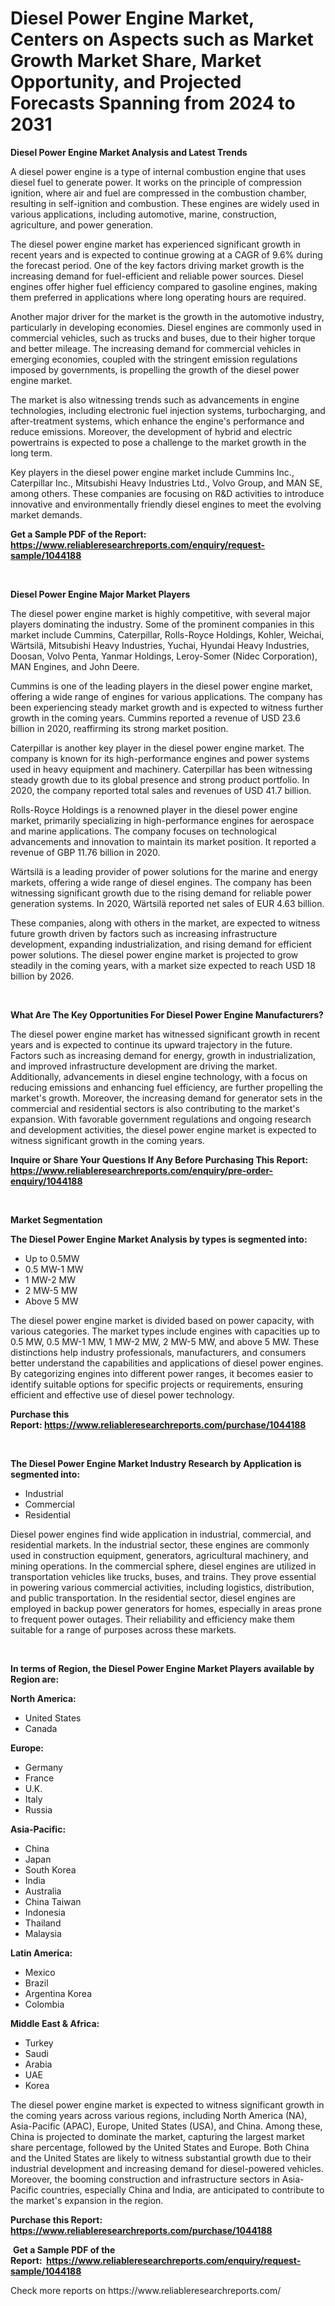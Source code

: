 <p><h1>Diesel Power Engine Market, Centers on Aspects such as Market Growth Market Share, Market Opportunity, and Projected Forecasts Spanning from 2024 to 2031</h1></p><p><strong>Diesel Power Engine Market Analysis and Latest Trends</strong></p>
<p><p>A diesel power engine is a type of internal combustion engine that uses diesel fuel to generate power. It works on the principle of compression ignition, where air and fuel are compressed in the combustion chamber, resulting in self-ignition and combustion. These engines are widely used in various applications, including automotive, marine, construction, agriculture, and power generation.</p><p>The diesel power engine market has experienced significant growth in recent years and is expected to continue growing at a CAGR of 9.6% during the forecast period. One of the key factors driving market growth is the increasing demand for fuel-efficient and reliable power sources. Diesel engines offer higher fuel efficiency compared to gasoline engines, making them preferred in applications where long operating hours are required.</p><p>Another major driver for the market is the growth in the automotive industry, particularly in developing economies. Diesel engines are commonly used in commercial vehicles, such as trucks and buses, due to their higher torque and better mileage. The increasing demand for commercial vehicles in emerging economies, coupled with the stringent emission regulations imposed by governments, is propelling the growth of the diesel power engine market.</p><p>The market is also witnessing trends such as advancements in engine technologies, including electronic fuel injection systems, turbocharging, and after-treatment systems, which enhance the engine's performance and reduce emissions. Moreover, the development of hybrid and electric powertrains is expected to pose a challenge to the market growth in the long term.</p><p>Key players in the diesel power engine market include Cummins Inc., Caterpillar Inc., Mitsubishi Heavy Industries Ltd., Volvo Group, and MAN SE, among others. These companies are focusing on R&D activities to introduce innovative and environmentally friendly diesel engines to meet the evolving market demands.</p></p>
<p><strong>Get a Sample PDF of the Report:&nbsp; <a href="https://www.reliableresearchreports.com/enquiry/request-sample/1044188">https://www.reliableresearchreports.com/enquiry/request-sample/1044188</a></strong></p>
<p>&nbsp;</p>
<p><strong>Diesel Power Engine Major Market Players</strong></p>
<p><p>The diesel power engine market is highly competitive, with several major players dominating the industry. Some of the prominent companies in this market include Cummins, Caterpillar, Rolls-Royce Holdings, Kohler, Weichai, Wärtsilä, Mitsubishi Heavy Industries, Yuchai, Hyundai Heavy Industries, Doosan, Volvo Penta, Yanmar Holdings, Leroy-Somer (Nidec Corporation), MAN Engines, and John Deere.</p><p>Cummins is one of the leading players in the diesel power engine market, offering a wide range of engines for various applications. The company has been experiencing steady market growth and is expected to witness further growth in the coming years. Cummins reported a revenue of USD 23.6 billion in 2020, reaffirming its strong market position.</p><p>Caterpillar is another key player in the diesel power engine market. The company is known for its high-performance engines and power systems used in heavy equipment and machinery. Caterpillar has been witnessing steady growth due to its global presence and strong product portfolio. In 2020, the company reported total sales and revenues of USD 41.7 billion.</p><p>Rolls-Royce Holdings is a renowned player in the diesel power engine market, primarily specializing in high-performance engines for aerospace and marine applications. The company focuses on technological advancements and innovation to maintain its market position. It reported a revenue of GBP 11.76 billion in 2020.</p><p>Wärtsilä is a leading provider of power solutions for the marine and energy markets, offering a wide range of diesel engines. The company has been witnessing significant growth due to the rising demand for reliable power generation systems. In 2020, Wärtsilä reported net sales of EUR 4.63 billion.</p><p>These companies, along with others in the market, are expected to witness future growth driven by factors such as increasing infrastructure development, expanding industrialization, and rising demand for efficient power solutions. The diesel power engine market is projected to grow steadily in the coming years, with a market size expected to reach USD 18 billion by 2026.</p></p>
<p>&nbsp;</p>
<p><strong>What Are The Key Opportunities For Diesel Power Engine Manufacturers?</strong></p>
<p><p>The diesel power engine market has witnessed significant growth in recent years and is expected to continue its upward trajectory in the future. Factors such as increasing demand for energy, growth in industrialization, and improved infrastructure development are driving the market. Additionally, advancements in diesel engine technology, with a focus on reducing emissions and enhancing fuel efficiency, are further propelling the market's growth. Moreover, the increasing demand for generator sets in the commercial and residential sectors is also contributing to the market's expansion. With favorable government regulations and ongoing research and development activities, the diesel power engine market is expected to witness significant growth in the coming years.</p></p>
<p><strong>Inquire or Share Your Questions If Any Before Purchasing This Report: <a href="https://www.reliableresearchreports.com/enquiry/pre-order-enquiry/1044188">https://www.reliableresearchreports.com/enquiry/pre-order-enquiry/1044188</a></strong></p>
<p>&nbsp;</p>
<p><strong>Market Segmentation</strong></p>
<p><strong>The Diesel Power Engine Market Analysis by types is segmented into:</strong></p>
<p><ul><li>Up to 0.5MW</li><li>0.5 MW-1 MW</li><li>1 MW-2 MW</li><li>2 MW-5 MW</li><li>Above 5 MW</li></ul></p>
<p><p>The diesel power engine market is divided based on power capacity, with various categories. The market types include engines with capacities up to 0.5 MW, 0.5 MW-1 MW, 1 MW-2 MW, 2 MW-5 MW, and above 5 MW. These distinctions help industry professionals, manufacturers, and consumers better understand the capabilities and applications of diesel power engines. By categorizing engines into different power ranges, it becomes easier to identify suitable options for specific projects or requirements, ensuring efficient and effective use of diesel power technology.</p></p>
<p><strong>Purchase this Report:&nbsp;<a href="https://www.reliableresearchreports.com/purchase/1044188">https://www.reliableresearchreports.com/purchase/1044188</a></strong></p>
<p>&nbsp;</p>
<p><strong>The Diesel Power Engine Market Industry Research by Application is segmented into:</strong></p>
<p><ul><li>Industrial</li><li>Commercial</li><li>Residential</li></ul></p>
<p><p>Diesel power engines find wide application in industrial, commercial, and residential markets. In the industrial sector, these engines are commonly used in construction equipment, generators, agricultural machinery, and mining operations. In the commercial sphere, diesel engines are utilized in transportation vehicles like trucks, buses, and trains. They prove essential in powering various commercial activities, including logistics, distribution, and public transportation. In the residential sector, diesel engines are employed in backup power generators for homes, especially in areas prone to frequent power outages. Their reliability and efficiency make them suitable for a range of purposes across these markets.</p></p>
<p>&nbsp;</p>
<p><strong>In terms of Region, the Diesel Power Engine Market Players available by Region are:</strong></p>
<p>
    <p> <strong> North America: </strong>
        <ul>
            <li>United States</li>
            <li>Canada</li>
        </ul>
        </p> 
    <p> <strong> Europe: </strong>
        <ul>
            <li>Germany</li>
            <li>France</li>
            <li>U.K.</li>
            <li>Italy</li>
            <li>Russia</li>
        </ul>
        </p> 
    <p> <strong> Asia-Pacific: </strong>
        <ul>
            <li>China</li>
            <li>Japan</li>
            <li>South Korea</li>
            <li>India</li>
            <li>Australia</li>
            <li>China Taiwan</li>
            <li>Indonesia</li>
            <li>Thailand</li>
            <li>Malaysia</li>
        </ul>
        </p> 
    <p> <strong> Latin America: </strong>
        <ul>
            <li>Mexico</li>
            <li>Brazil</li>
            <li>Argentina Korea</li>
            <li>Colombia</li>
        </ul>
        </p> 
    <p> <strong> Middle East & Africa: </strong>
        <ul>
            <li>Turkey</li>
            <li>Saudi</li>
            <li>Arabia</li>
            <li>UAE</li>
            <li>Korea</li>
        </ul>
    </p>
    </p>
<p><p>The diesel power engine market is expected to witness significant growth in the coming years across various regions, including North America (NA), Asia-Pacific (APAC), Europe, United States (USA), and China. Among these, China is projected to dominate the market, capturing the largest market share percentage, followed by the United States and Europe. Both China and the United States are likely to witness substantial growth due to their industrial development and increasing demand for diesel-powered vehicles. Moreover, the booming construction and infrastructure sectors in Asia-Pacific countries, especially China and India, are anticipated to contribute to the market's expansion in the region.</p></p>
<p><strong>Purchase this Report: <a href="https://www.reliableresearchreports.com/purchase/1044188">https://www.reliableresearchreports.com/purchase/1044188</a></strong></p>
<p>&nbsp;<strong>Get a Sample PDF of the Report:&nbsp;&nbsp;<a href="https://www.reliableresearchreports.com/enquiry/request-sample/1044188">https://www.reliableresearchreports.com/enquiry/request-sample/1044188</a></strong></p>
<p><strong></strong></p>
<p>Check more reports on https://www.reliableresearchreports.com/</p>